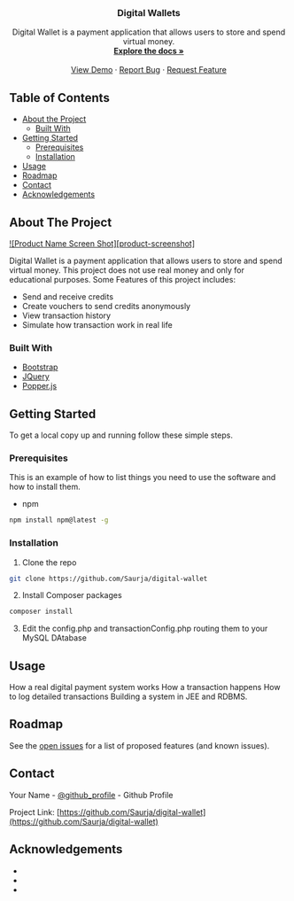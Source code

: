 <!-- PROJECT LOGO -->
<br />
<p align="center">

  <h3 align="center">Digital Wallets</h3>

  <p align="center">
    Digital Wallet is a payment application that allows users to store and spend virtual money.
    <br />
    <a href="https://github.com/Saurja/digital-wallet"><strong>Explore the docs »</strong></a>
    <br />
    <br />
    <a href="https://digital-wallet-php.herokuapp.com/">View Demo</a>
    ·
    <a href="https://github.com/Saurja/digital-wallet/issues">Report Bug</a>
    ·
    <a href="https://github.com/Saurja/digital-wallet/issues">Request Feature</a>
  </p>
</p>



<!-- TABLE OF CONTENTS -->
## Table of Contents

* [About the Project](#about-the-project)
  * [Built With](#built-with)
* [Getting Started](#getting-started)
  * [Prerequisites](#prerequisites)
  * [Installation](#installation)
* [Usage](#usage)
* [Roadmap](#roadmap)
* [Contact](#contact)
* [Acknowledgements](#acknowledgements)



<!-- ABOUT THE PROJECT -->
## About The Project

[![Product Name Screen Shot][product-screenshot]](https://example.com)

Digital Wallet is a payment application that allows users to store and spend virtual money. This project does not use real money and only for educational purposes.
Some Features of this project includes:
* Send and receive credits
* Create vouchers to send credits anonymously
* View transaction history
* Simulate how transaction work in real life

### Built With

* [Bootstrap](https://getbootstrap.com)
* [JQuery](https://jquery.com)
* [Popper.js](https://popper.js.org/)



<!-- GETTING STARTED -->
## Getting Started

To get a local copy up and running follow these simple steps.

### Prerequisites

This is an example of how to list things you need to use the software and how to install them.
* npm
```sh
npm install npm@latest -g
```

### Installation

1. Clone the repo
```sh
git clone https://github.com/Saurja/digital-wallet
```
2. Install Composer packages
```sh
composer install
```
3. Edit the config.php and transactionConfig.php routing them to your MySQL DAtabase



<!-- USAGE EXAMPLES -->
## Usage

How a real digital payment system works How a transaction happens How to log detailed transactions Building a system in JEE and RDBMS.


<!-- ROADMAP -->
## Roadmap

See the [open issues](https://github.com/Saurja/digital-wallet/issues) for a list of proposed features (and known issues).




<!-- CONTACT -->
## Contact

Your Name - [@github_profile](https://github.com/Saurja) - Github Profile

Project Link: [https://github.com/Saurja/digital-wallet](https://github.com/Saurja/digital-wallet)



<!-- ACKNOWLEDGEMENTS -->
## Acknowledgements

* []()
* []()
* []()

